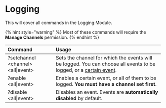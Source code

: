 # Logging

This will cover all commands in the Logging Module.

{% hint style="warning" %}
Most of these commands will require the **Manage Channels** permission.
{% endhint %}

| **Command** | **Usage** |
| :--- | :--- |
| ?setchannel &lt;channel&gt; &lt;all\|event&gt; | Sets the channel for which the events will be logged. You can choose all events to be logged, or a [certain event](../event-names.md). |
| ?enable &lt;all\|event&gt; | Enables a certain event, or all of them to be logged. **You must have a channel set** **first.** |
| ?disable &lt;all\|event&gt; | Disables an event. Events are **automatically disabled** by default. |

